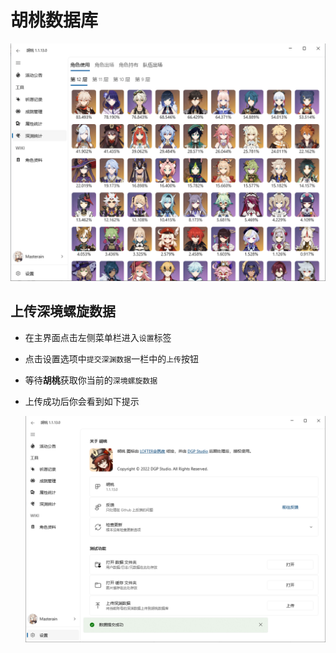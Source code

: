 # 胡桃数据库

![hutao-api UI](/images/202210/hutao-api.png)

## 上传深境螺旋数据

- 在主界面点击左侧菜单栏进入`设置`标签

- 点击设置选项中`提交深渊数据`一栏中的`上传`按钮

- 等待**胡桃**获取你当前的`深境螺旋数据`

- 上传成功后你会看到如下提示

  ![hutao-api 提交数据](/images/202210/hutao-api-submit.png)
